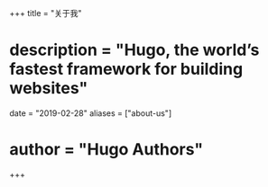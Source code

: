 +++
title = "关于我"
# description = "Hugo, the world’s fastest framework for building websites"
date = "2019-02-28"
aliases = ["about-us"]
# author = "Hugo Authors"
+++




